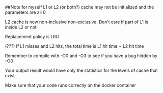 ##Note for myself
L1 or L2 (or both?) cache may not be initialized and the parameters are all 0

L2 cache is now non-inclusive non-exclusive. Don't care if part of L1 is inside L2 or not

Replacement policy is LRU

(???) If L1 misses and L2 hits, the total time is L1 hit time + L2 hit time

Remember to compile with -O0 and -O3 to see if you have a bug hidden by -O0

Your output result would have only the statistics for the levels of cache that exist

Make sure that your code runs correctly on the docker container